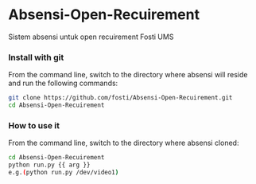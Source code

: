 # Absensi-Open-Recuirement
Sistem absensi untuk open recuirement Fosti UMS


### Install with git

From the command line, switch to the directory where absensi will reside and run
the following commands:

```sh
git clone https://github.com/fosti/Absensi-Open-Recuirement.git
cd Absensi-Open-Recuirement
```


### How to use it

From the command line, switch to the directory where absensi cloned:

```sh
cd Absensi-Open-Recuirement
python run.py {{ arg }}
e.g.(python run.py /dev/video1)
```
